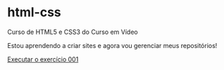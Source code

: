 # html-css
 Curso de HTML5 e CSS3 do Curso em Vídeo

 Estou aprendendo a criar sites e agora vou gerenciar meus repositórios!

<a href="https://andreluistavaresmossignato.github.io/html-css/exerc%C3%ADcios/ex001/index.html">Executar o exercício 001</a>
